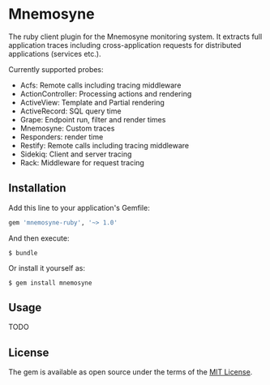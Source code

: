 # Mnemosyne

The ruby client plugin for the Mnemosyne monitoring system. It extracts full application traces including cross-application requests for distributed applications (services etc.).

Currently supported probes:

* Acfs: Remote calls including tracing middleware
* ActionController: Processing actions and rendering
* ActiveView: Template and Partial rendering
* ActiveRecord: SQL query time
* Grape: Endpoint run, filter and render times
* Mnemosyne: Custom traces
* Responders: render time
* Restify: Remote calls including tracing middleware
* Sidekiq: Client and server tracing
* Rack: Middleware for request tracing

## Installation

Add this line to your application's Gemfile:

```ruby
gem 'mnemosyne-ruby', '~> 1.0'
```

And then execute:

    $ bundle

Or install it yourself as:

    $ gem install mnemosyne

## Usage

TODO

## License

The gem is available as open source under the terms of the [MIT License](http://opensource.org/licenses/MIT).

